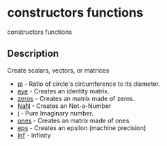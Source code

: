 

# constructors functions

constructors functions

## Description
Create scalars, vectors, or matrices


* [pi](pi.md) - Ratio of circle's circumference to its diameter.
* [eye](eye.md) - Creates an identity matrix.
* [zeros](zeros.md) - Creates an matrix made of zeros.
* [NaN](NaN.md) - Creates an Not-a-Number
* [i](i.md) - Pure Imaginary number.
* [ones](ones.md) - Creates an matrix made of ones.
* [eps](eps.md) - Creates an epsilon (machine precision)
* [Inf](Inf.md) - Infinity




